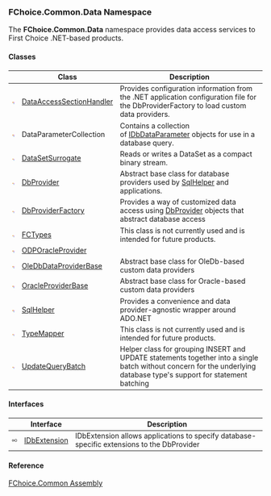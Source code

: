 ﻿### FChoice.Common.Data Namespace

The **FChoice.Common.Data** namespace provides data access services to First Choice .NET-based products.

#### Classes

|   | Class | Description |
| --- | --- | --- |
| ![Class](dotnetimages/Class.png) | [DataAccessSectionHandler](FChoice.Common~FChoice.Common.Data.DataAccessSectionHandler.md) | Provides configuration information from the .NET application configuration file for the DbProviderFactory to load custom data providers. |
| ![Class](dotnetimages/Class.png) | DataParameterCollection | Contains a collection of [IDbDataParameter](ms-help://MS.NETFrameworkSDKv1.1/cpref/html/frlrfSystemDataIDbDataParameterClassTopic.htm) objects for use in a database query. |
| ![Class](dotnetimages/Class.png) | [DataSetSurrogate](FChoice.Common~FChoice.Common.Data.DataSetSurrogate.md) | Reads or writes a DataSet as a compact binary stream. |
| ![Class](dotnetimages/Class.png) | [DbProvider](FChoice.Common~FChoice.Common.Data.DbProvider.md) | Abstract base class for database providers used by [SqlHelper](FChoice.Common~FChoice.Common.Data.SqlHelper.md) and applications. |
| ![Class](dotnetimages/Class.png) | [DbProviderFactory](FChoice.Common~FChoice.Common.Data.DbProviderFactory.md) | Provides a way of customized data access using [DbProvider](FChoice.Common~FChoice.Common.Data.DbProvider.md) objects that abstract database access |
| ![Class](dotnetimages/Class.png) | [FCTypes](FChoice.Common~FChoice.Common.Data.FCTypes.md) | This class is not currently used and is intended for future products. |
| ![Class](dotnetimages/Class.png) | [ODPOracleProvider](FChoice.Common~FChoice.Common.Data.ODPOracleProvider.md) |   |
| ![Class](dotnetimages/Class.png) | [OleDbDataProviderBase](FChoice.Common~FChoice.Common.Data.OleDbDataProviderBase.md) | Abstract base class for OleDb-based custom data providers |
| ![Class](dotnetimages/Class.png) | [OracleProviderBase](FChoice.Common~FChoice.Common.Data.OracleProviderBase.md) | Abstract base class for Oracle-based custom data providers |
| ![Class](dotnetimages/Class.png) | [SqlHelper](FChoice.Common~FChoice.Common.Data.SqlHelper.md) | Provides a convenience and data provider-agnostic wrapper around ADO.NET |
| ![Class](dotnetimages/Class.png) | [TypeMapper](FChoice.Common~FChoice.Common.Data.TypeMapper.md) | This class is not currently used and is intended for future products. |
| ![Class](dotnetimages/Class.png) | [UpdateQueryBatch](FChoice.Common~FChoice.Common.Data.UpdateQueryBatch.md) | Helper class for grouping INSERT and UPDATE statements together into a single batch without concern for the underlying database type's support for statement batching |

#### Interfaces

|   | Interface | Description |
| --- | --- | --- |
| ![Interface](dotnetimages/Interface.png) | [IDbExtension](FChoice.Common~FChoice.Common.Data.IDbExtension.md) | IDbExtension allows applications to specify database-specific extensions to the DbProvider |

#### Reference

[FChoice.Common Assembly](FChoice.Common.md)